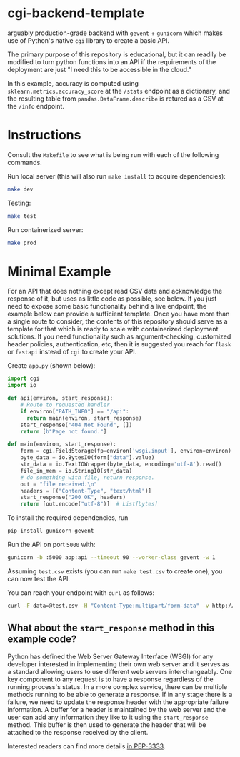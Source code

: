 # cgi-backend-template

arguably production-grade backend with `gevent` + `gunicorn` which makes use of Python's native `cgi` library to create a basic API.

The primary purpose of this repository is educational, but it can readily be modified to turn python functions into an API if the requirements of the deployment are just "I need this to be accessible in the cloud."

In this example, accuracy is computed using `sklearn.metrics.accuracy_score` at the `/stats` endpoint as a dictionary, and the resulting table from `pandas.DataFrame.describe` is retured as a CSV at the `/info` endpoint.

# Instructions

Consult the `Makefile` to see what is being run with each of the following commands.

Run local server (this will also run `make install` to acquire dependencies):

```bash
make dev
```

Testing:

```bash
make test
```

Run containerized server:

```bash
make prod
```

# Minimal Example

For an API that does nothing except read CSV data and acknowledge the response of it, but uses as little code as possible, see below.
If you just need to expose some basic functionality behind a live endpoint, the example below can provide a sufficient template.
Once you have more than a single route to consider, the contents of this repository should serve as a template for that which is ready to scale with containerized deployment solutions.
If you need functionality such as argument-checking, customized header policies, authentication, etc, then it is suggested you reach for `flask` or `fastapi` instead of `cgi` to create your API.

Create `app.py` (shown below):

```python
import cgi
import io

def api(environ, start_response):
    # Route to requested handler
    if environ["PATH_INFO"] == "/api":
      return main(environ, start_response)
    start_response("404 Not Found", [])
    return [b"Page not found."]

def main(environ, start_response):
    form = cgi.FieldStorage(fp=environ['wsgi.input'], environ=environ)
    byte_data = io.BytesIO(form["data"].value)
    str_data = io.TextIOWrapper(byte_data, encoding='utf-8').read()
    file_in_mem = io.StringIO(str_data)
    # do something with file, return response.
    out = "file received.\n"
    headers = [("Content-Type", "text/html")]
    start_response("200 OK", headers)
    return [out.encode("utf-8")]  # List[bytes]
```

To install the required dependencies, run

```bash
pip install gunicorn gevent
```

Run the API on port `5000` with:

```bash
gunicorn -b :5000 app:api --timeout 90 --worker-class gevent -w 1
```

Assuming `test.csv` exists (you can run `make test.csv` to create one), you can now test the API.

You can reach your endpoint with `curl` as follows:

```bash
curl -F data=@test.csv -H "Content-Type:multipart/form-data" -v http://localhost:5000/api
```

## What about the `start_response` method in this example code?

Python has defined the Web Server Gateway Interface (WSGI) for any developer interested in implementing their own web server and it serves as a standard allowing users to use different web servers interchangeably. One key component to any request is to have a response regardless of the running process's status. In a more complex service, there can be multiple methods running to be able to generate a response. If in any stage there is a failure, we need to update the response header with the appropriate failure information. A buffer for a header is maintained by the web server and the user can add any information they like to it using the `start_response` method. This buffer is then used to generate the header that will be attached to the response received by the client.

Interested readers can find more details [in PEP-3333](https://www.python.org/dev/peps/pep-3333/#the-start-response-callable).
